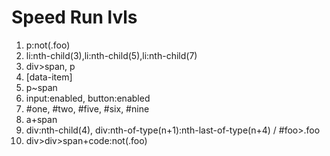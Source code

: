 # Speed Run lvls
1. p:not(.foo)
2. li:nth-child(3),li:nth-child(5),li:nth-child(7)
3. div>span, p
4. [data-item]
5. p~span
6. input:enabled, button:enabled
7. #one, #two, #five, #six, #nine
8. a+span
9.  div:nth-child(4), div:nth-of-type(n+1):nth-last-of-type(n+4) / #foo>.foo
10. div>div>span+code:not(.foo) 